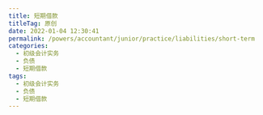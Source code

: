 ```yaml
---
title: 短期借款
titleTag: 原创
date: 2022-01-04 12:30:41
permalink: /powers/accountant/junior/practice/liabilities/short-term
categories:
  - 初级会计实务
  - 负债
  - 短期借款
tags:
  - 初级会计实务
  - 负债
  - 短期借款
---
```

